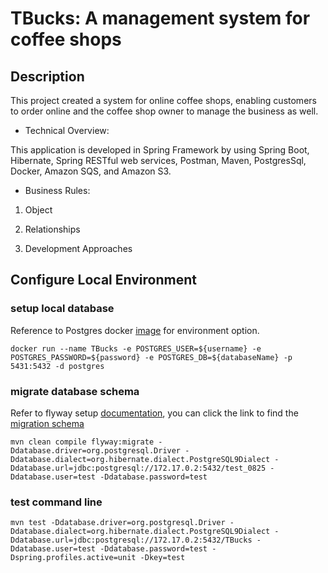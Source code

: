 # TBucks: A management system for coffee shops

## Description
This project created a system for online coffee shops, enabling customers to order online
and the coffee shop owner to manage the business as well.

* Technical Overview:

This application is developed in Spring Framework by using Spring Boot, Hibernate, Spring RESTful web services, Postman, Maven, PostgresSql, Docker, Amazon SQS, and Amazon S3.

* Business Rules:

1. Object

1. Relationships

1. Development Approaches


## Configure Local Environment
### setup local database
Reference to Postgres docker [image](https://hub.docker.com/_/postgres) for environment option.
```
docker run --name TBucks -e POSTGRES_USER=${username} -e POSTGRES_PASSWORD=${password} -e POSTGRES_DB=${databaseName} -p 5431:5432 -d postgres
```
### migrate database schema
Refer to flyway setup [documentation](https://flywaydb.org/documentation/), you can click the link to find the [migration schema](mvc/src/main/resources/db/migration)

    mvn clean compile flyway:migrate -Ddatabase.driver=org.postgresql.Driver -Ddatabase.dialect=org.hibernate.dialect.PostgreSQL9Dialect -Ddatabase.url=jdbc:postgresql://172.17.0.2:5432/test_0825 -Ddatabase.user=test -Ddatabase.password=test
    
    
### test command line
    mvn test -Ddatabase.driver=org.postgresql.Driver -Ddatabase.dialect=org.hibernate.dialect.PostgreSQL9Dialect -Ddatabase.url=jdbc:postgresql://172.17.0.2:5432/TBucks -Ddatabase.user=test -Ddatabase.password=test -Dspring.profiles.active=unit -Dkey=test
